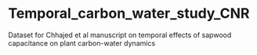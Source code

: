 # Temporal_carbon_water_study_CNR
Dataset for Chhajed et al manuscript on temporal effects of sapwood capacitance on plant carbon-water dynamics
